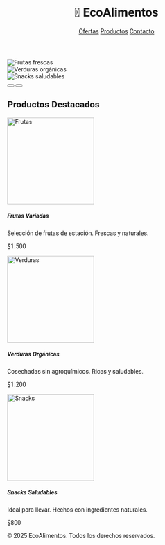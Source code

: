 <!DOCTYPE html><html lang="es">
<head>
  <meta charset="UTF-8">
  <meta name="viewport" content="width=device-width, initial-scale=1.0">
  <title>Tienda de Alimentos Saludables</title>
  <link href="https://fonts.googleapis.com/css2?family=Roboto:wght@400;700&display=swap" rel="stylesheet">
  <link href="https://cdn.jsdelivr.net/npm/bootstrap@5.3.0/dist/css/bootstrap.min.css" rel="stylesheet">
  <link rel="stylesheet" href="css/styles.css">
  <style>
    body {
      font-family: 'Roboto', sans-serif;
    }
    .product-card img {
      height: 200px;
      object-fit: cover;
    }
  </style>
</head>
<body>  <!-- Header -->  <header class="bg-success text-white p-3">
    <div class="container d-flex justify-content-between align-items-center">
      <h1 class="h3">🥦 EcoAlimentos</h1>
      <nav>
        <a href="#ofertas" class="text-white me-3">Ofertas</a>
        <a href="#productos" class="text-white me-3">Productos</a>
        <a href="#contacto" class="text-white">Contacto</a>
      </nav>
    </div>
  </header>  <!-- Carousel -->  <div id="carouselExample" class="carousel slide" data-bs-ride="carousel">
    <div class="carousel-inner">
      <div class="carousel-item active">
        <img src="img/slide1.jpg" class="d-block w-100" alt="Frutas frescas">
      </div>
      <div class="carousel-item">
        <img src="img/slide2.jpg" class="d-block w-100" alt="Verduras orgánicas">
      </div>
      <div class="carousel-item">
        <img src="img/slide3.jpg" class="d-block w-100" alt="Snacks saludables">
      </div>
    </div>
    <button class="carousel-control-prev" type="button" data-bs-target="#carouselExample" data-bs-slide="prev">
      <span class="carousel-control-prev-icon"></span>
    </button>
    <button class="carousel-control-next" type="button" data-bs-target="#carouselExample" data-bs-slide="next">
      <span class="carousel-control-next-icon"></span>
    </button>
  </div>  <!-- Productos Destacados -->  <main class="container my-5" id="productos">
    <h2 class="text-center mb-4">Productos Destacados</h2>
    <div class="row row-cols-1 row-cols-md-3 g-4">
      <div class="col">
        <div class="card product-card">
          <img src="img/frutas.jpg" class="card-img-top" alt="Frutas">
          <div class="card-body">
            <h5 class="card-title">Frutas Variadas</h5>
            <p class="card-text">Selección de frutas de estación. Frescas y naturales.</p>
            <p class="fw-bold">$1.500</p>
          </div>
        </div>
      </div>
      <div class="col">
        <div class="card product-card">
          <img src="img/verduras.jpg" class="card-img-top" alt="Verduras">
          <div class="card-body">
            <h5 class="card-title">Verduras Orgánicas</h5>
            <p class="card-text">Cosechadas sin agroquímicos. Ricas y saludables.</p>
            <p class="fw-bold">$1.200</p>
          </div>
        </div>
      </div>
      <div class="col">
        <div class="card product-card">
          <img src="img/snacks.jpg" class="card-img-top" alt="Snacks">
          <div class="card-body">
            <h5 class="card-title">Snacks Saludables</h5>
            <p class="card-text">Ideal para llevar. Hechos con ingredientes naturales.</p>
            <p class="fw-bold">$800</p>
          </div>
        </div>
      </div>
    </div>
  </main>  <!-- Footer -->  <footer class="bg-dark text-white text-center p-4">
    <p>&copy; 2025 EcoAlimentos. Todos los derechos reservados.</p>
    <div>
      <a href="#" class="text-white me-3"><i class="bi bi-facebook"></i></a>
      <a href="#" class="text-white me-3"><i class="bi bi-instagram"></i></a>
      <a href="#" class="text-white"><i class="bi bi-envelope"></i></a>
    </div>
  </footer>  <script src="https://cdn.jsdelivr.net/npm/bootstrap@5.3.0/dist/js/bootstrap.bundle.min.js"></script></body>
</html>